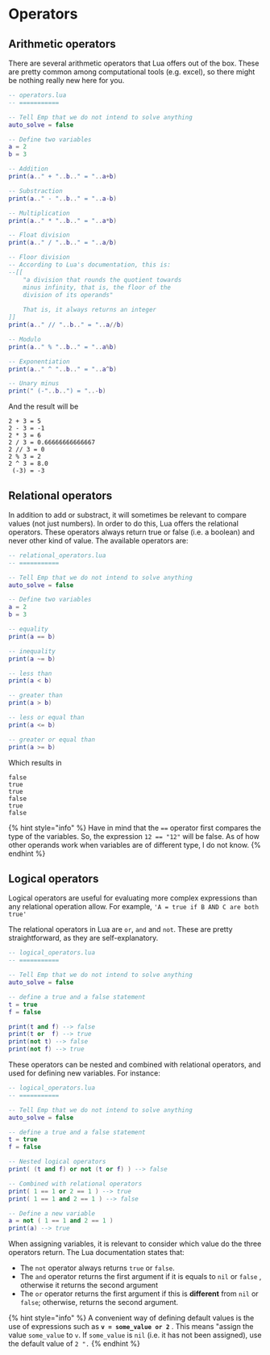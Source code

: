 # Operators

## Arithmetic operators

There are several arithmetic operators that Lua offers out of the box. These are pretty common among computational tools \(e.g. excel\), so there might be nothing really new here for you.

```lua
-- operators.lua
-- ===========

-- Tell Emp that we do not intend to solve anything
auto_solve = false 

-- Define two variables
a = 2
b = 3

-- Addition
print(a.." + "..b.." = "..a+b)

-- Substraction
print(a.." - "..b.." = "..a-b)

-- Multiplication
print(a.." * "..b.." = "..a*b)

-- Float division
print(a.." / "..b.." = "..a/b)

-- Floor division
-- According to Lua's documentation, this is:
--[[
    "a division that rounds the quotient towards 
    minus infinity, that is, the floor of the 
    division of its operands"
    
    That is, it always returns an integer 
]]
print(a.." // "..b.." = "..a//b)

-- Modulo
print(a.." % "..b.." = "..a%b)

-- Exponentiation
print(a.." ^ "..b.." = "..a^b)

-- Unary minus
print(" (-"..b..") = "..-b)
```

And the result will be

```text
2 + 3 = 5
2 - 3 = -1
2 * 3 = 6
2 / 3 = 0.66666666666667
2 // 3 = 0
2 % 3 = 2
2 ^ 3 = 8.0
 (-3) = -3
```

## Relational operators

In addition to add or substract, it will sometimes be relevant to compare values \(not just numbers\). In order to do this, Lua offers the relational operators. These operators always return true or false \(i.e. a boolean\) and never other kind of value. The available operators are:

```lua
-- relational_operators.lua
-- ===========

-- Tell Emp that we do not intend to solve anything
auto_solve = false 

-- Define two variables
a = 2
b = 3

-- equality
print(a == b)

-- inequality
print(a ~= b)

-- less than
print(a < b)

-- greater than
print(a > b)

-- less or equal than
print(a <= b)

-- greater or equal than
print(a >= b)


```

Which results in

```text
false
true
true
false
true
false
```

{% hint style="info" %}
Have in mind that the `==` operator first compares the type of the variables. So, the expression `12 == "12"` will be false. As of how other operands work when variables are of different type, I do not know.
{% endhint %}

## Logical operators

Logical operators are useful for evaluating more complex expressions than any relational operation allow. For example, `'A = true if B AND C are both true'`

The relational operators in Lua are `or`, `and` and `not`. These are pretty straightforward, as they are self-explanatory.

```lua
-- logical_operators.lua
-- ===========

-- Tell Emp that we do not intend to solve anything
auto_solve = false 

-- define a true and a false statement
t = true
f = false

print(t and f) --> false
print(t or  f) --> true
print(not t) --> false
print(not f) --> true
```

These operators can be nested and combined with relational operators, and used for defining new variables. For instance:

```lua
-- logical_operators.lua
-- ===========

-- Tell Emp that we do not intend to solve anything
auto_solve = false 

-- define a true and a false statement
t = true
f = false

-- Nested logical operators
print( (t and f) or not (t or f) ) --> false

-- Combined with relational operators
print( 1 == 1 or 2 == 1 ) --> true
print( 1 == 1 and 2 == 1 ) --> false

-- Define a new variable
a = not ( 1 == 1 and 2 == 1 )
print(a) --> true
```

When assigning variables, it is relevant to consider which value do the three operators return. The Lua documentation states that:

* The `not` operator always returns `true` or `false`.
* The `and` operator returns the first argument if it is equals to `nil` or `false` , otherwise it returns the second argument
* The `or` operator returns the first argument if this is **different** from `nil` or `false`; otherwise, returns the second argument.

{% hint style="info" %}
A convenient way of defining default values is the use of expressions such as **`v = some_value or 2`** . This means "assign the value `some_value` to `v`. If `some_value` is `nil` \(i.e. it has not been assigned\), use the default value of `2 ".`
{% endhint %}

